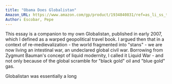 ```yaml
---
title: "Obama Does Globalistan"
Amazon_URL: https://www.amazon.com/gp/product/1934840831/ref=as_li_ss_tl?ie=UTF8&linkCode=ll1&tag=internetbo00a-20
Author: Escobar, Pepe
---
```

This essay is a companion to my own Globalistan, published in early 2007, which I defined as a warped geopolitical travel book. I argued then that in a context of re-medievalization - the world fragmented into "stans" - we are now living an intestinal war, an undeclared global civil war. Borrowing from Zygmunt Bauman's concept of liquid modernity, I called it Liquid War - and not only because of the global scramble for "black gold" oil and "blue gold" gas. <p>
Globalistan was essentially a long 